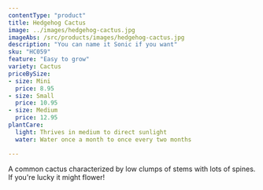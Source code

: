 ```yaml
---
contentType: "product"
title: Hedgehog Cactus
image: ../images/hedgehog-cactus.jpg
imageAbs: /src/products/images/hedgehog-cactus.jpg
description: "You can name it Sonic if you want"
sku: "HC059"
feature: "Easy to grow"
variety: Cactus
priceBySize:
- size: Mini
  price: 8.95
- size: Small
  price: 10.95
- size: Medium
  price: 12.95
plantCare:
  light: Thrives in medium to direct sunlight
  water: Water once a month to once every two months

---
```

A common cactus characterized by low clumps of stems with lots of spines. If you're lucky it might flower!